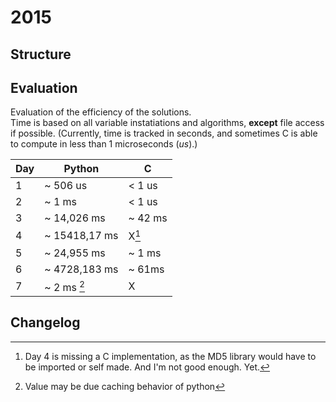# 2015

## Structure

## Evaluation

Evaluation of the efficiency of the solutions.    
Time is based on all variable instatiations and algorithms, **except** file access if possible.
(Currently, time is tracked in seconds, and sometimes C is able to compute in less than 1 microseconds (*us*).)

|  Day  |   Python      |     C         |
| ----- |   -----       |   -----       |
|   1   |  ~ 506 us     |  < 1 us       |
|   2   |  ~ 1 ms       |  < 1 us       |
|   3   |  ~ 14,026 ms  |   ~ 42 ms     |
|   4   | ~ 15418,17 ms |  X[^1]        |
|   5   | ~ 24,955 ms   |  ~ 1 ms       |
|   6   | ~ 4728,183 ms | ~ 61ms        |
|   7   | ~ 2 ms [^2]   |   X           |


[^1]: Day 4 is missing a C implementation, as the MD5 library would have to be imported or self made. And I'm not good enough. Yet.
[^2]: Value may be due caching behavior of python

## Changelog